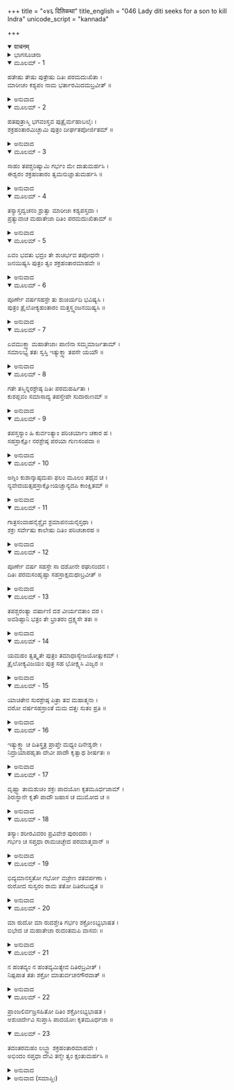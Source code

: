 +++
title = "०४६ दितिकथा"
title_english = "046 Lady diti seeks for a son to kill Indra"
unicode_script = "kannada"

+++
<details open><summary>वाचनम्</summary>

<div class="audioEmbed"  caption="श्रीराम-हरिसीताराममूर्ति-घनपाठिभ्यां वचनम्" src="https://archive.org/download/Ramayana-recitation-Sriram-harisItArAmamUrti-Ghanapaati-v2/Kanda_1/Kanda_1_BK-046-Dithi_Katha.mp3"></div>
</details>



<details><summary>ಭಾಗಸೂಚನಾ</summary>

ಪುತ್ರರ ಮರಣದಿಂದ ದುಃಖಿತಳಾದ ದಿತಿಯು ಇಂದ್ರನನ್ನು ಸಂಹರಿಸಲು ಸಮರ್ಥನಾದ ಪುತ್ರನನ್ನು ಪಡೆಯಲು ತಪಸ್ಸುಮಾಡಿದುದು, ಇಂದ್ರನ ಉಪಚಾರ, ದಿತಿಯು ಅಶುಚಿಯಾಗಿದ್ದಾಗ ಇಂದ್ರನು ಆಕೆಯ ಗರ್ಭವನ್ನು ಏಳು ತುಂಡುಗಳಾಗಿಸಿದುದು
</details>

<details open><summary>ಮೂಲಮ್ - 1</summary>

ಹತೇಷು ತೇಷು ಪುತ್ರೇಷು ದಿತಿಃ ಪರಮದುಃಖಿತಾ ।  
ಮಾರೀಚಂ ಕಶ್ಯಪಂ ನಾಮ ಭರ್ತಾರಮಿದಮಬ್ರವೀತ್ ॥
</details>

<details><summary>ಅನುವಾದ</summary>

ಯುದ್ಧದಲ್ಲಿ ಹತರಾದ ತನ್ನ ಪುತ್ರರನ್ನು ನೋಡಿ ದುಃಖಿತಳಾದ ದಿತಿಯು ತನ್ನ ಪತಿ ಮರೀಚಿ ನಂದನ ಕಶ್ಯಪರ ಬಳಿಗೆ ಹೋಗಿ ನುಡಿದಳು.॥1॥
</details>

<details open><summary>ಮೂಲಮ್ - 2</summary>

ಹತಪುತ್ರಾಸ್ಮಿ ಭಗವಂಸ್ತವ ಪುತ್ರೈರ್ಮಹಾಬಲೈಃ ।  
ಶಕ್ರಹಂತಾರಮಿಚ್ಛಾಮಿ ಪುತ್ರಂ ದೀರ್ಘತಪೋರ್ಜಿತಮ್ ॥
</details>

<details><summary>ಅನುವಾದ</summary>

ಪೂಜ್ಯರೇ! ನಿಮ್ಮ ಮಹಾಬಲ ಪುತ್ರರಾದ ದೇವತೆಗಳು ನನ್ನ ಪುತ್ರರನ್ನು ಕೊಂದು ಹಾಕಿದರು. ಆದ್ದರಿಂದ ನಾನು ದೀರ್ಘಕಾಲ ತಪಸ್ಸು ಮಾಡಿ, ಇಂದ್ರನನ್ನು ಸಂಹರಿಸಲು ಸಮರ್ಥನಾದ ಪುತ್ರನನ್ನು ಬಯಸುತ್ತಿರುವೆನು.॥2॥
</details>

<details open><summary>ಮೂಲಮ್ - 3</summary>

ಸಾಹಂ ತಪಶ್ಚರಿಷ್ಯಾಮಿ ಗರ್ಭಂ ಮೇ ದಾತುಮರ್ಹಸಿ ।  
ಈಶ್ವರಂ ಶಕ್ರಹಂತಾರಂ ತ್ವಮನುಜ್ಞಾತುಮರ್ಹಸಿ ॥
</details>

<details><summary>ಅನುವಾದ</summary>

ನಾನು ತಪಸ್ಸು ಮಾಡುವೆನು, ನೀವು ನನಗೆ ಅಪ್ಪಣೆ ಕೊಡಿ ಹಾಗೂ ನನ್ನ ಗರ್ಭದಲ್ಲಿ ಅಂತಹ ಪುತ್ರನನ್ನು ಕರುಣಿಸಿರಿ, ಅವನು ಸರ್ವ ಕಾರ್ಯನಿಪುಣನೂ, ಸಮರ್ಥನೂ ಹಾಗೂ ಇಂದ್ರನನ್ನು ವಧಿಸುವಂತಹನು ಆಗಲಿ.॥3॥
</details>

<details open><summary>ಮೂಲಮ್ - 4</summary>

ತಸ್ಯಾಸ್ತದ್ವಚನಂ ಶ್ರುತ್ವಾ ಮಾರೀಚಃ ಕಶ್ಯಪಸ್ತದಾ ।  
ಪ್ರತ್ಯುವಾಚ ಮಹಾತೇಜಾ ದಿತಿಂ ಪರಮದುಃಖಿತಾಮ್ ॥
</details>

<details><summary>ಅನುವಾದ</summary>

ಆಕೆಯ ಮಾತನ್ನು ಕೇಳಿ ಮಹಾತೇಜಸ್ವೀ ಮರೀಚಿನಂದನ ಕಶ್ಯಪರು ಪರಮ ದುಃಖಿತೆಯಾದ ದಿತಿಯಲ್ಲಿ ಈ ಪ್ರಕಾರ ಹೇಳಿದರು-॥4॥
</details>

<details open><summary>ಮೂಲಮ್ - 5</summary>

ಏವಂ ಭವತು ಭದ್ರಂ ತೇ ಶುಚಿರ್ಭವ ತಪೋಧನೇ ।  
ಜನಯಿಷ್ಯಸಿ ಪುತ್ರಂ ತ್ವಂ ಶಕ್ರಹಂತಾರಮಾಹವೇ ॥
</details>

<details><summary>ಅನುವಾದ</summary>

ತಪೋಧನಳೇ! ಹಾಗೆಯೇ ಆಗಲಿ. ನೀನು ಶುಚಿತ್ವವನ್ನು ಪಾಲಿಸು. ನಿನಗೆ ಮಂಗಳವಾಗಲಿ. ಯುದ್ಧದಲ್ಲಿ ಇಂದ್ರನನ್ನು ಕೊಲ್ಲುವಂತಹ ಮಗನು ನಿನಗೆ ಹುಟ್ಟುವನು.॥5॥
</details>

<details open><summary>ಮೂಲಮ್ - 6</summary>

ಪೂರ್ಣೇ ವರ್ಷಸಹಸ್ರೇ ತು ಶುಚಿರ್ಯದಿ ಭವಿಷ್ಯಸಿ ।  
ಪುತ್ರಂ ತ್ರೈಲೋಕ್ಯಹಂತಾರಂ ಮತ್ತಸ್ತ್ವಂಜನಯಿಷ್ಯಸಿ ॥
</details>

<details><summary>ಅನುವಾದ</summary>

ನೀನು ಒಂದು ಸಾವಿರ ವರ್ಷಗಳವರೆಗೆ ಪವಿತ್ರತೆಯಿಂದ ಇದ್ದರೆ ನೀನು ನನ್ನಿಂದ ತ್ರೈಲೋಕ್ಯನಾಥ ಇಂದ್ರನನ್ನು ವಧೆ ಮಾಡುವುದರಲ್ಲಿ ಸಮರ್ಥನಾದ ಪುತ್ರನನ್ನು ಪಡೆಯುವೆ.॥6॥
</details>

<details open><summary>ಮೂಲಮ್ - 7</summary>

ಏವಮುಕ್ತ್ವಾ ಮಹಾತೇಜಾಃ ಪಾಣಿನಾ ಸಮ್ಮಮಾರ್ಜತಾಮ್ ।  
ಸಮಾಲಭ್ಯ ತತಃ ಸ್ವಸ್ತಿ ಇತ್ಯುಕ್ತ್ವಾ ತಪಸೇ ಯಯೌ ॥
</details>

<details><summary>ಅನುವಾದ</summary>

ಹೀಗೆ ಹೇಳಿ ಮಹಾತೇಜಸ್ವೀ ಕಶ್ಯಪರು ದಿತಿಯ ಶರೀರವನ್ನು ನೇವರಿಸಿದರು ಮತ್ತೆ ಆಕೆಯನ್ನು ಸ್ಪರ್ಶಿಸಿ ‘ನಿನಗೆ ಮಂಗಳವಾಗಲಿ’ ಎಂದು ಹೇಳಿ ತಪಸ್ಸಿಗಾಗಿ ಹೊರಟು ಹೋದರು.॥7॥
</details>

<details open><summary>ಮೂಲಮ್ - 8</summary>

ಗತೇ ತಸ್ಮಿನ್ನರಶ್ರೇಷ್ಠ ದಿತಿಃ ಪರಮಹರ್ಷಿತಾ ।  
ಕುಶಪ್ಲವಂ ಸಮಾಸಾದ್ಯ ತಪಸ್ತೇಪೇ ಸುದಾರುಣಮ್ ॥
</details>

<details><summary>ಅನುವಾದ</summary>

ನರಶ್ರೇಷ್ಠನೇ! ಕಶ್ಯಪರು ಹೊರಟುಹೋದ ಬಳಿಕ ದಿತಿಯು ಅತ್ಯಂತ ಹರ್ಷಿತಳಾಗಿ, ಕುಶಪ್ಲವ ಎಂಬ ತಪೋವನಕ್ಕೆ ಬಂದು ಅತ್ಯಂತ ಕಠೋರ ತಪಸ್ಸು ಮಾಡತೊಡಗಿದಳು.॥8॥
</details>

<details open><summary>ಮೂಲಮ್ - 9</summary>

ತಪಸ್ತಸ್ಯಾಂ ಹಿ ಕುರ್ವಂತ್ಯಾಂ ಪರಿಚರ್ಯಾಂ ಚಕಾರ ಹ ।  
ಸಹಸ್ರಾಕ್ಷೋ ನರಶ್ರೇಷ್ಠ ಪರಯಾ ಗುಣಸಂಪದಾ ॥
</details>

<details><summary>ಅನುವಾದ</summary>

ಪುರುಷಪ್ರವರ ಶ್ರೀರಾಮಾ! ದಿತಿಯು ತಪಸ್ಸು ಮಾಡುತ್ತಿದ್ದಾಗ ಸಹಸ್ರಾಕ್ಷ ಇಂದ್ರನು ವಿನಯಾದಿ ಉತ್ತಮ ಗುಣಗಳಿಂದ ಕೂಡಿಕೊಂಡು ಆಕೆಯ ಸೇವೆ ಮಾಡತೊಡಗಿದನು.॥9॥
</details>

<details open><summary>ಮೂಲಮ್ - 10</summary>

ಅಗ್ನಿಂ ಕುಶಾನ್ಕಾಷ್ಠಮಪಃ ಫಲಂ ಮೂಲಂ ತಥೈವ ಚ ।  
ನ್ಯವೇದಯತ್ಸಹಸ್ರಾಕ್ಷೋಯಚ್ಚಾನ್ಯದಪಿ ಕಾಂಕ್ಷಿತಮ್ ॥
</details>

<details><summary>ಅನುವಾದ</summary>

ಸಹಸ್ರಲೋಚನ ಇಂದ್ರನು ತನ್ನ ಚಿಕ್ಕಮ್ಮ ದಿತಿಗಾಗಿ ಅಗ್ನಿ, ಕುಶ, ಕಾಷ್ಠ, ಜಲ, ಫಲ-ಮೂಲ ಹಾಗೂ ಇತರ ಅಗತ್ಯವಸ್ತುಗಳನ್ನು ತಂದು-ತಂದುಕೊಡುತ್ತಿದ್ದನು.॥10॥
</details>

<details open><summary>ಮೂಲಮ್ - 11</summary>

ಗಾತ್ರಸಂವಾಹನೈಶ್ಚೈವ ಶ್ರಮಾಪನಯನೈಸ್ತಥಾ ।  
ಶಕ್ರಃ ಸರ್ವೇಷು ಕಾಲೇಷು ದಿತಿಂ ಪರಿಚಚಾರಹ ॥
</details>

<details><summary>ಅನುವಾದ</summary>

ಇಂದ್ರನು ಚಿಕ್ಕಮ್ಮನ ಶಾರೀರಿಕ ಸೇವೆ ಮಾಡುತ್ತಾ, ಆಕೆಯ ಕಾಲುಗಳನ್ನೊತ್ತಿ ಬಳಲಿಕೆಯನ್ನು ದೂರಗೊಳಿಸುತ್ತಿದ್ದನು. ಹೀಗೆಯೇ ಬೇರೆ ಅವಶ್ಯಕ ಸೇವೆಗಳಿಂದ ಎಲ್ಲಾ ಹೊತ್ತಿನಲ್ಲಿ ದಿತಿಯ ಪರಿಚರ್ಯೆಯನ್ನು ಮಾಡುತ್ತಿದ್ದನು.॥11॥
</details>

<details open><summary>ಮೂಲಮ್ - 12</summary>

ಪೂರ್ಣೇ ವರ್ಷ ಸಹಸ್ರೇ ಸಾ ದಶೋನೇ ರಘುನಂದನ ।  
ದಿತಿಃ ಪರಮಸಂಹೃಷ್ಟಾ ಸಹಸ್ರಾಕ್ಷಮಥಾಬ್ರವೀತ್ ॥
</details>

<details><summary>ಅನುವಾದ</summary>

ರಘುನಂದನ! ಸಾವಿರ ವರ್ಷಗಳು ಪೂರ್ಣವಾಗಲು ಇನ್ನೂ ಹತ್ತು ವರ್ಷ ಬಾಕಿ ಉಳಿದಾಗ ಒಂದು ದಿನ ದಿತಿಯು ಅತ್ಯಂತ ಹರ್ಷಗೊಂಡು ದೇವೇಂದ್ರನಲ್ಲಿ ಹೇಳಿದಳು.॥12॥
</details>

<details open><summary>ಮೂಲಮ್ - 13</summary>

ತಪಶ್ಚರಂತ್ಯಾ ವರ್ಷಾಣಿ ದಶ ವೀರ್ಯವತಾಂ ವರ ।  
ಅವಶಿಷ್ಟಾನಿ ಭತ್ರಂ ತೇ ಭ್ರಾತರಂ ದ್ರಕ್ಷ್ಯಸೇ ತತಃ ॥
</details>

<details><summary>ಅನುವಾದ</summary>

ವೀರರಲ್ಲಿ ಶ್ರೇಷ್ಠವೀರನೇ! ಈಗ ನನ್ನ ತಪಸ್ಸಿನ ಕೇವಲ ಹತ್ತುವರ್ಷ ಉಳಿದಿವೆ. ನಿನಗೆ ಮಂಗಳವಾಗಲಿ. ಹತ್ತುವರ್ಷಗಳ ಬಳಿಕ ಹುಟ್ಟಲಿರುವ ನಿನ್ನ ತಮ್ಮನನ್ನು ನೀನು ನೋಡಲಿರುವೆ.॥13॥
</details>

<details open><summary>ಮೂಲಮ್ - 14</summary>

ಯಮಹಂ ತ್ವತ್ಕೃತೇ ಪುತ್ರಂ ತಮಾಧಾಸ್ಯೇಜಯೋತ್ಸುಕಮ್ ।  
ತ್ರೈಲೋಕ್ಯವಿಜಯಂ ಪುತ್ರ ಸಹ ಭೋಕ್ಷ್ಯಸಿ ವಿಜ್ವರ ॥
</details>

<details><summary>ಅನುವಾದ</summary>

ಮಗು! ನಾನು ನಿನ್ನ ವಿನಾಶಕ್ಕಾಗಿ ಯಾವ ಪುತ್ರನನ್ನು ಬಯಸಿದ್ದೆನೋ, ಅವನು ನಿನ್ನನ್ನು ಗೆಲ್ಲಲು ಉತ್ಸುಕನಾದಾಗ ನಾನು ಅವನನ್ನು ಶಾಂತಗೊಳಿಸುವೆನು. ಅವನನ್ನು ನಿನ್ನ ಕುರಿತು ವೈರಭಾವ ರಹಿತ, ಭ್ರಾತೃ ಸ್ನೇಹಯುಕ್ತನನ್ನಾಗಿಸಿ ಬಿಡವೆನು. ಮತ್ತೆ ನೀನು ಅವನೊಂದಿಗೆ ಇದ್ದು ಅವನ ಮೂಲಕ ಗಳಿಸಿದ ತ್ರಿಭುವನ ವಿಜಯದ ಸುಖವನ್ನು ನಿಶ್ಚಿಂತನಾಗಿ ಭೋಗಿಸು.॥14॥
</details>

<details open><summary>ಮೂಲಮ್ - 15</summary>

ಯಾಚಿತೇನ ಸುರಶ್ರೇಷ್ಠ ಪಿತ್ರಾ ತವ ಮಹಾತ್ಮನಾ ।  
ವರೋ ವರ್ಷಸಹಸ್ರಾಂತೆ ಮಮ ದತ್ತಃ ಸುತಂ ಪ್ರತಿ ॥
</details>

<details><summary>ಅನುವಾದ</summary>

ಸುರಶ್ರೇಷ್ಠನೇ! ನಾನು ಪ್ರಾರ್ಥಿಸಿದಾಗ ನಿನ್ನ ಮಹಾತ್ಮಾ ಪಿತನು ಒಂದು ಸಾವಿರ ವರ್ಷಗಳ ಬಳಿಕ ಪುತ್ರನು ಹುಟ್ಟುವಂತಹ ವರವನ್ನು ನನಗೆ ಕೊಟ್ಟಿದ್ದಾರೆ.॥15॥
</details>

<details open><summary>ಮೂಲಮ್ - 16</summary>

ಇತ್ಯುಕ್ತ್ವಾ ಚ ದಿತಿಸ್ತ್ರತ್ರ ಪ್ರಾಪ್ತೇ ಮಧ್ಯಂ ದಿನೇಶ್ವರೇ ।  
ನಿದ್ರಾಯಾಪಹೃತಾ ದೇವೀ ಪಾದೌ ಕೃತ್ವಾಥ ಶೀರ್ಷತಃ ॥
</details>

<details><summary>ಅನುವಾದ</summary>

ಹೀಗೆ ಹೇಳಿ ದಿತಿಯು ನಿದ್ದೆಹೋದಳು. ಆಗ ಸೂರ್ಯನು ನೆತ್ತಿಯ ಮೇಲೆ ಇದ್ದ ಮಧ್ಯಾಹ್ನದ ಸಮಯವಾಗಿತ್ತು. ದಿತಿದೇವಿಯು ಕುಳಿತಲ್ಲೇ ನಿದ್ದೆ ಮಾಡತೊಡಗಿದಳು. ತಲೆಬಾಗಿ ಕೂದಲು ಕಾಲುಗಳನ್ನು ಸ್ಪರ್ಶಿಸಿದವು. ಈ ಪ್ರಕಾರ ನಿದ್ರಾವಸ್ಥೆಯಲ್ಲಿ ಆಕೆಯ ಕಾಲು ತಲೆಗೆ ತಗುಲಿತು.॥16॥
</details>

<details open><summary>ಮೂಲಮ್ - 17</summary>

ದೃಷ್ಟ್ವಾ ತಾಮಶುಚಿಂ ಶಕ್ರಃ ಪಾದಯೋಃ ಕೃತಮೂರ್ಧಜಾಮ್ ।  
ಶಿರಃಸ್ಥಾನೇ ಕೃತೌ ಪಾದೌ ಜಹಾಸ ಚ ಮುಮೋದ ಚ ॥
</details>

<details><summary>ಅನುವಾದ</summary>

ಆಕೆಯು ತನ್ನ ಕೇಶಗಳನ್ನು ಕಾಲಿನ ಮೇಲೆ ಹಾಕಿದ್ದಳು. ತಲೆಗೆ ಆಧಾರವಾಗಿ ಎರಡು ಕಾಲುಗಳನ್ನೇ ಬಳಸಿದ್ದಳು. ಇದನ್ನು ನೋಡಿ ದಿತಿಯು ಅಪವಿತ್ರಳಾದಳೆಂದು ತಿಳಿದು ಇಂದ್ರನು ನಕ್ಕು, ಸಂತೋಷಗೊಂಡನು.॥17॥
</details>

<details open><summary>ಮೂಲಮ್ - 18</summary>

ತಸ್ಯಾಃ ಶರೀರವಿವರಂ ಪ್ರವಿವೇಶ ಪುರಂದರಃ ।  
ಗರ್ಭಂ ಚ ಸಪ್ತಧಾ ರಾಮಚಿಚ್ಛೇದ ಪರಮಾತ್ಮವಾನ್ ॥
</details>

<details><summary>ಅನುವಾದ</summary>

ಶ್ರೀರಾಮಾ! ಸದಾ ಎಚ್ಚರವಾಗಿರುವ ಇಂದ್ರನು ದಿತಿಯ ಉದರವನ್ನು ಪ್ರವೇಶಿಸಿ, ಅಲ್ಲಿದ್ದ ಗರ್ಭವನ್ನು ಏಳು ತುಂಡುಗಳಾಗಿ ಕತ್ತರಿಸಿದನು.॥18॥
</details>

<details open><summary>ಮೂಲಮ್ - 19</summary>

ಭಿದ್ಯಮಾನಸ್ತತೋ ಗರ್ಭೋ ವಜ್ರೇಣ ಶತವರ್ಪಣಾ ।  
ರುರೋದ ಸುಸ್ವರಂ ರಾಮ ತತೋ ದಿತಿರಬುಧ್ಯತ ॥
</details>

<details><summary>ಅನುವಾದ</summary>

ರಾಮಚಂದ್ರ! ನೂರು ಅಲಗುಗಳುಳ್ಳ ವಜ್ರಾಯುಧದಿಂದ ಕತ್ತರಿಸುವಾಗ ಆ ಗರ್ಭಸ್ಥ ಬಾಲಕನು ಜೋರಾಗಿ ಅಳತೊಡಗಿದನು. ಇದರಿಂದ ದಿತಿಯು ನಿದ್ದೆಹರಿದು ಎಚ್ಚರಗೊಂಡಳು.॥19॥
</details>

<details open><summary>ಮೂಲಮ್ - 20</summary>

ಮಾ ರುದೋ ಮಾ ರುದಶ್ಚೇತಿ ಗರ್ಭಂ ಶಕ್ರೋಽಭ್ಯಭಾಷತ ।  
ಬಿಭೇದ ಚ ಮಹಾತೇಜಾ ರುದಂತಮಪಿ ವಾಸವಃ ॥
</details>

<details><summary>ಅನುವಾದ</summary>

ಆಗ ಇಂದ್ರನು ಆಳುತ್ತಿರುವ ಗರ್ಭಕ್ಕೆ ‘ತಮ್ಮ, ಅಳಬೇಡ, ಅಳಬೇಡ’ ಎಂದು ಹೇಳುತ್ತಾ ಮಹಾ ತೇಜಸ್ವೀ ಇಂದ್ರನು ಅಳುತ್ತಿದ್ದರೂ ಆ ಗರ್ಭವನ್ನು ತುಂಡುಗಳನ್ನಾಗಿ ಮಾಡಿದನು.॥20॥
</details>

<details open><summary>ಮೂಲಮ್ - 21</summary>

ನ ಹಂತವ್ಯಂ ನ ಹಂತವ್ಯಮಿತ್ಯೇವ ದಿತಿರಬ್ರವೀತ್ ।  
ನಿಷ್ಪಪಾತ ತತಃ ಶಕ್ರೋ ಮಾತುರ್ವಚನಗೌರವಾತ್ ॥
</details>

<details><summary>ಅನುವಾದ</summary>

ಆಗ ದಿತಿಯು ಹೇಳಿದಳು - ಇಂದ್ರನೇ! ಮಗುವನ್ನು ಕೊಲ್ಲಬೇಡ, ಕೊಲ್ಲಬೇಡ, ತಾಯಿಯ ಮಾತಿಗೆ ಗೌರವ ಕೊಟ್ಟು ಇಂದ್ರನು ಕೂಡಲೇ ಉದರದಿಂದ ಹೊರಗೆ ಬಂದನು.॥21॥
</details>

<details open><summary>ಮೂಲಮ್ - 22</summary>

ಪ್ರಾಂಜಲಿರ್ವಜ್ರಸಹಿತೋ ದಿತಿಂ ಶಕ್ರೋಽಭ್ಯಭಾಷತ ।  
ಅಶುಚಿರ್ದೇವಿ ಸುಪ್ತಾಸಿ ಪಾದಯೋಃ ಕೃತಮೂರ್ಧಜಾ ॥
</details>

<details open><summary>ಮೂಲಮ್ - 23</summary>

ತದಂತರಮಹಂ ಲಬ್ಧ್ವಾ ಶಕ್ರಹಂತಾರಮಾಹವೇ ।  
ಅಭಿಂದಂ ಸಪ್ತಧಾ ದೇವಿ ತನ್ಮೇ ತ್ವಂ ಕ್ಷಂತುಮರ್ಹಸಿ ॥
</details>

<details><summary>ಅನುವಾದ</summary>

ಮತ್ತೆ ವಜ್ರಸಹಿತ ಇಂದ್ರನು ಕೈ ಜೋಡಿಸಿಕೊಂಡು ದಿತಿಯಲ್ಲಿ ಹೇಳಿದನು - ಅಮ್ಮಾ! ನಿನ್ನ ತಲೆಕೂದಲು ಕಾಲುಗಳನ್ನು ಮುಟ್ಟಿದ್ದವು. ಹೀಗೆ ನೀನು ಅಪವಿತ್ರ ಸ್ಥಿತಿಯಲ್ಲಿ ಮಲಗಿದ್ದೆ. ಇದೇ ಸಂದರ್ಭವನ್ನು ಬಳಸಿಕೊಂಡು ನಾನು ಇಂದ್ರಹಂತಕನಾದ ಬಾಲಕನನ್ನು ಏಳು ತುಂಡುಗಳಾಗಿಸಿದೆ. ಅದಕ್ಕಾಗಿ ತಾಯೇ! ನೀನು ನನ್ನ ಅಪರಾಧವನ್ನು ಕ್ಷಮಿಸು.॥22-23॥
</details>

<details><summary>ಅನುವಾದ (ಸಮಾಪ್ತಿಃ)</summary>

ವಾಲ್ಮೀಕಿ ವಿರಚಿತ ಆರ್ಷ ರಾಮಾಯಣ ಆದಿಕಾವ್ಯದ ಬಾಲಕಾಂಡದಲ್ಲಿ ನಲವತ್ತಾರನೆಯ ಸರ್ಗ ಪೂರ್ಣವಾಯಿತು.॥46॥
</details>
